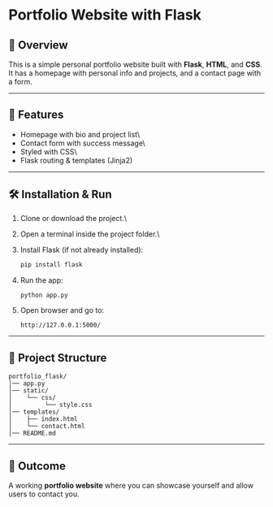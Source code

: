 # Portfolio Website with Flask

## 📌 Overview

This is a simple personal portfolio website built with **Flask**,
**HTML**, and **CSS**.\
It has a homepage with personal info and projects, and a contact page
with a form.

------------------------------------------------------------------------

## 🚀 Features

-   Homepage with bio and project list\
-   Contact form with success message\
-   Styled with CSS\
-   Flask routing & templates (Jinja2)

------------------------------------------------------------------------

## 🛠️ Installation & Run

1.  Clone or download the project.\

2.  Open a terminal inside the project folder.\

3.  Install Flask (if not already installed):

    ``` bash
    pip install flask
    ```

4.  Run the app:

    ``` bash
    python app.py
    ```

5.  Open browser and go to:

        http://127.0.0.1:5000/

------------------------------------------------------------------------

## 📂 Project Structure

    portfolio_flask/
    │── app.py
    │── static/
    │    └── css/
    │         └── style.css
    │── templates/
    │    ├── index.html
    │    └── contact.html
    │── README.md

------------------------------------------------------------------------

## 🎯 Outcome

A working **portfolio website** where you can showcase yourself and
allow users to contact you.
